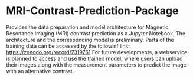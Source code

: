 # MRI-Contrast-Prediction-Package
Provides the data preparation and model architecture for Magnetic Resonance Imaging (MRI) contrast prediction as a Jupyter Notebook.
The architecture and the corresponding model is preliminary. Parts of the training data can be accessed by the followinf link: https://zenodo.org/record/7319761
For future developments, a webservice is planned to access and use the trained model, where users can upload their images along with the measurement parameters to predict the image with an alternative contrast.
